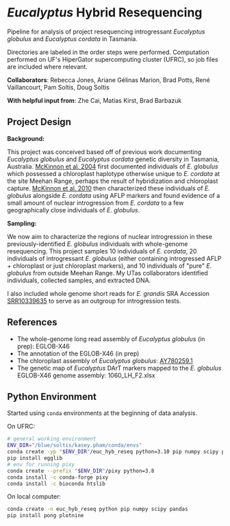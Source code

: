 # _Eucalyptus_ Hybrid Resequencing
Pipeline for analysis of project resequencing introgressant _Eucalyptus globulus_ and _Eucalyptus cordata_ in Tasmania.

Directories are labeled in the order steps were performed. Computation performed on UF's HiperGator supercomputing cluster (UFRC), so job files are included where relevant.

**Collaborators**: Rebecca Jones, Ariane Gélinas Marion, Brad Potts, René Vaillancourt, Pam Soltis, Doug Soltis

**With helpful input from**: Zhe Cai, Matias Kirst, Brad Barbazuk


## Project Design
**Background:**

This project was conceived based off of previous work documenting _Eucalyptus globulus_ and _Eucalyptus cordata_ genetic diversity in Tasmania, Australia. [McKinnon et al. 2004](https://doi.org/10.1111/j.1365-294X.2004.02364.x) first documented individuals of _E. globulus_ which possessed a chloroplast haplotype otherwise unique to _E. cordata_ at the site Meehan Range, perhaps the result of hybridization and chloroplast capture. [McKinnon et al. 2010](https://doi.org/10.1111/j.1365-294X.2010.04579.x) then characterized these individuals of _E. globulus_ alongside _E. cordata_ using AFLP markers and found evidence of a small amount of nuclear introgression from _E. cordata_ to a few geographically close individuals of _E. globulus_.

**Sampling:**

We now aim to characterize the regions of nuclear introgression in these previously-identified _E. globulus_ individuals with whole-genome resequencing. This project samples 10 individuals of _E. cordata_, 20 individuals of introgressant _E. globulus_ (either containing introgressed AFLP + chloroplast or just chloroplast markers), and 10 individuals of "pure" _E. globulus_ from outside Meehan Range. My UTas collaborators identified individuals, collected samples, and extracted DNA.

I also included whole genome short reads for _E. grandis_ SRA Accession [SRR10339635](https://www.ncbi.nlm.nih.gov/sra/SRX7049889[accn]) to serve as an outgroup for introgression tests.


## References
* The whole-genome long read assembly of _Eucalyptus globulus_ (in prep): EGLOB-X46
* The annotation of the EGLOB-X46 (in prep)
* The chloroplast assembly of _Eucalyptus globulus_: [AY780259.1](https://www.ncbi.nlm.nih.gov/nuccore/AY780259.1/)
* The genetic map of _Eucalyptus_ DArT markers mapped to the _E. globulus_ EGLOB-X46 genome assembly: 1060_LH_F2.xlsx


## Python Environment
Started using `conda` environments at the beginning of data analysis. 

On UFRC:
```bash
# general working environment
ENV_DIR="/blue/soltis/kasey.pham/conda/envs"
conda create -yp "$ENV_DIR"/euc_hyb_reseq python=3.10 pip numpy scipy pandas plotnine
pip install egglib
# env for running pixy
conda create --prefix "$ENV_DIR"/pixy python=3.8
conda install -c conda-forge pixy
conda install -c bioconda htslib
```

On local computer:
```bash
conda create -n euc_hyb_reseq python pip numpy scipy pandas
pip install pong plotnine
```